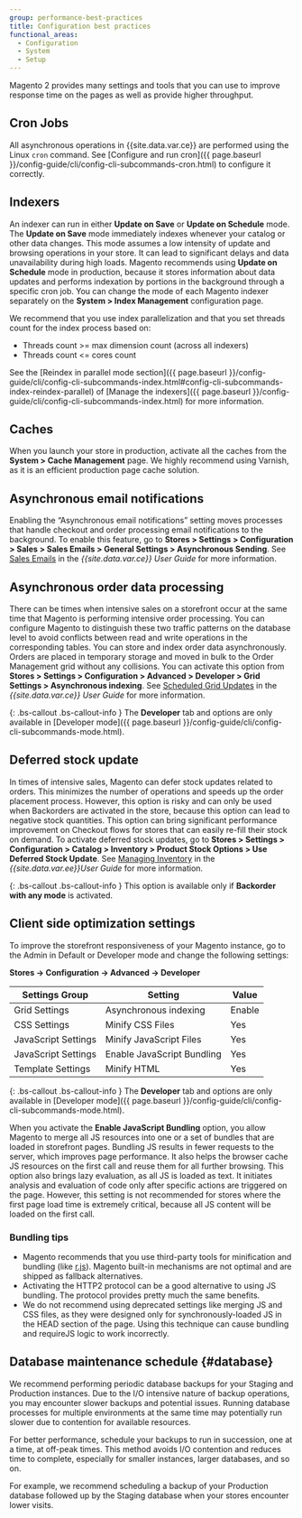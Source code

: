 ```yaml
---
group: performance-best-practices
title: Configuration best practices
functional_areas:
  - Configuration
  - System
  - Setup
---
```


Magento 2 provides many settings and tools that you can use to improve response time on the pages as well as provide higher throughput.

## Cron Jobs

All asynchronous operations in {{site.data.var.ce}} are performed using the Linux `cron` command. See [Configure and run cron]({{ page.baseurl }}/config-guide/cli/config-cli-subcommands-cron.html) to configure it correctly.

## Indexers

An indexer can run in either **Update on Save** or **Update on Schedule** mode. The **Update on Save** mode immediately indexes whenever your catalog or other data changes. This mode assumes a low intensity of update and browsing operations in your store. It can lead to significant delays and data unavailability during high loads. Magento recommends using **Update on Schedule** mode in production, because it stores information about data updates and performs indexation by portions in the background through a specific cron job. You can change the mode of each Magento indexer separately on the  **System > Index Management** configuration page.

We recommend that you use index parallelization and that you set threads count for the index process based on:
- Threads count >= max dimension count (across all indexers)
- Threads count <= cores count

See the [Reindex in parallel mode section]({{ page.baseurl }}/config-guide/cli/config-cli-subcommands-index.html#config-cli-subcommands-index-reindex-parallel) of [Manage the indexers]({{ page.baseurl }}/config-guide/cli/config-cli-subcommands-index.html) for more information.

## Caches

When you launch your store in production, activate all the caches from the **System > Cache Management** page. We highly recommend using Varnish, as it is an efficient production page cache solution.

## Asynchronous email notifications

Enabling the “Asynchronous email notifications” setting moves processes that handle checkout and order processing email notifications to the background. To enable this feature, go to **Stores > Settings > Configuration > Sales > Sales Emails > General Settings > Asynchronous Sending**. See [Sales Emails](http://docs.magento.com/m2/ce/user_guide/configuration/sales/sales-emails.html) in the _{{site.data.var.ce}} User Guide_ for more information.

## Asynchronous order data processing

There can be times when intensive sales on a storefront occur at the same time that Magento is performing intensive order processing. You can configure Magento to distinguish these two traffic patterns on the database level to avoid conflicts between read and write operations in the corresponding tables. You can store and index order data asynchronously. Orders are placed in temporary storage and moved in bulk to the Order Management grid without any collisions. You can activate this option from **Stores > Settings > Configuration > Advanced > Developer > Grid Settings > Asynchronous indexing**. See [Scheduled Grid Updates](http://docs.magento.com/m2/ce/user_guide/sales/order-grid-updates-schedule.html) in the _{{site.data.var.ce}} User Guide_ for more information.

{: .bs-callout .bs-callout-info }
The **Developer** tab and options are only available in [Developer mode]({{ page.baseurl }}/config-guide/cli/config-cli-subcommands-mode.html).

## Deferred stock update

In times of intensive sales,  Magento can defer stock updates related to orders. This minimizes the number of operations and speeds up the order placement process. However, this option is risky and can only be used when Backorders are activated in the store, because this option can lead to negative stock quantities. This option can bring significant performance improvement on Checkout flows for stores that can easily re-fill their stock on demand. To activate deferred stock updates, go to **Stores > Settings > Configuration > Catalog > Inventory > Product Stock Options > Use Deferred Stock Update**. See [Managing Inventory](http://docs.magento.com/m2/ee/user_guide/catalog/inventory.html) in the _{{site.data.var.ee}}User Guide_ for more information.

{: .bs-callout .bs-callout-info }
This option is available only if **Backorder with any mode** is activated.

## Client side optimization settings

To improve the storefront responsiveness of your Magento instance, go to the Admin in Default or Developer mode and change the following settings:

**Stores -> Configuration -> Advanced -> Developer**

| Settings Group      | Setting                    | Value  |
| ------------------- | -------------------------- | ------ |
| Grid Settings       | Asynchronous indexing      | Enable |
| CSS Settings        | Minify CSS Files           | Yes    |
| JavaScript Settings | Minify JavaScript Files    | Yes    |
| JavaScript Settings | Enable JavaScript Bundling | Yes    |
| Template Settings   | Minify HTML                | Yes    |

{: .bs-callout .bs-callout-info }
The **Developer** tab and options are only available in [Developer mode]({{ page.baseurl }}/config-guide/cli/config-cli-subcommands-mode.html).

When you activate the **Enable JavaScript Bundling** option, you allow Magento to merge all JS resources into one or a set of bundles that are loaded in storefront pages. Bundling JS results in fewer requests to the server, which improves page performance. It also helps the browser cache JS resources on the first call and reuse them for all further browsing. This option also brings lazy evaluation, as all JS is loaded as text. It initiates analysis and evaluation of code only after specific actions are triggered on the page. However, this setting is not recommended for stores where the first page load time is extremely critical, because all JS content will be loaded on the first call.

### Bundling tips

* Magento recommends that you use third-party tools for minification and bundling (like [r.js](http://requirejs.org/)). Magento built-in mechanisms are not optimal and are shipped as fallback alternatives.
* Activating the HTTP2 protocol can be a good alternative to using JS bundling. The protocol provides pretty much the same benefits.
* We do not recommend using deprecated settings like merging JS and CSS files, as they were designed only for synchronously-loaded JS in the HEAD section of the page. Using this technique can cause bundling and requireJS logic to work incorrectly.

## Database maintenance schedule {#database}

We recommend performing periodic database backups for your Staging and Production instances. Due to the I/O intensive nature of backup operations, you may encounter slower backups and potential issues. Running database processes for multiple environments at the same time may potentially run slower due to contention for available resources.

For better performance, schedule your backups to run in succession, one at a time, at off-peak times. This method avoids I/O contention and reduces time to complete, especially for smaller instances, larger databases, and so on.

For example, we recommend scheduling a backup of your Production database followed up by the Staging database when your stores encounter lower visits.
